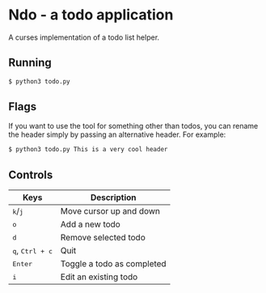 # Ndo - a todo application

A curses implementation of a todo list helper.

## Running

```bash
$ python3 todo.py
```

## Flags

If you want to use the tool for something other than todos, you can rename the header simply by passing an alternative header. For example:

```bash
$ python3 todo.py This is a very cool header
```

## Controls

| Keys                              | Description                |
| --------------------------------- | -------------------------- |
| <kbd>k</kbd>/<kbd>j</kbd>         | Move cursor up and down    |
| <kbd>o</kbd>                      | Add a new todo             |
| <kbd>d</kbd>                      | Remove selected todo       |
| <kbd>q</kbd>, <kbd>Ctrl + c</kbd> | Quit                       |
| <kbd>Enter</kbd>                  | Toggle a todo as completed |
| <kbd>i</kbd>                      | Edit an existing todo      |
